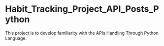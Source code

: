 # Habit_Tracking_Project_API_Posts_Python
This project is to develop familiarity with the APIs Handling Through Python Language.

